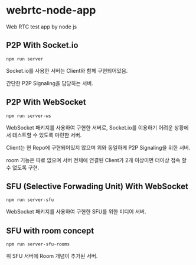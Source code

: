 # webrtc-node-app
Web RTC test app by node js

## P2P With Socket.io

```
npm run server
```

Socket.io를 사용한 서버는 Client와 함께 구현되어있음.

간단한 P2P Signaling을 담당하는 서버.

## P2P With WebSocket

```
npm run server-ws
```

WebSocket 패키지를 사용하여 구현한 서버로, Socket.io를 이용하기 어려운 상황에서 테스트할 수 있도록 마련한 서버.

Client는 현 Repo에 구현되어있지 않으며 위와 동일하게 P2P Signaling을 위한 서버.

room 기능은 따로 없으며 서버 전체에 연결된 Client가 2개 이상이면 더이상 접속 할 수 없도록 구현.

## SFU (Selective Forwading Unit) With WebSocket

```
npm run server-sfu
```

WebSocket 패키지를 사용하여 구현한 SFU를 위한 미디어 서버.


## SFU with room concept

```
npm run server-sfu-rooms
```

위 SFU 서버에 Room 개념이 추가된 서버.